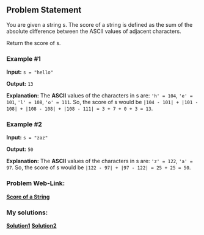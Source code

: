 ## Problem Statement

You are given a string s. The score of a string is defined as the sum of the absolute difference between the ASCII values of adjacent characters.

Return the score of s.


### Example #1
**Input:** `s = "hello"`

**Output:** `13`

**Explanation:** The **ASCII** values of the characters in s are: `'h' = 104`, `'e' = 101`, `'l' = 108`, `'o' = 111`. So, the score of s would be `|104 - 101| + |101 - 108| + |108 - 108| + |108 - 111| = 3 + 7 + 0 + 3 = 13`.

### Example #2
**Input:** `s = "zaz"`

**Output:** `50`

**Explanation:** The **ASCII** values of the characters in s are: `'z' = 122`, `'a' = 97`. So, the score of s would be `|122 - 97| + |97 - 122| = 25 + 25 = 50`.


### Problem Web-Link:
**[Score of a String](https://leetcode.com/problems/score-of-a-string/description/)**

### My solutions:

**[Solution1](https://github.com/RahulRoy-rsp/CodingProblems/blob/main/String_Score/string_score_1.py)**
**[Solution2](https://github.com/RahulRoy-rsp/CodingProblems/blob/main/String_Score/string_score_2.py)**